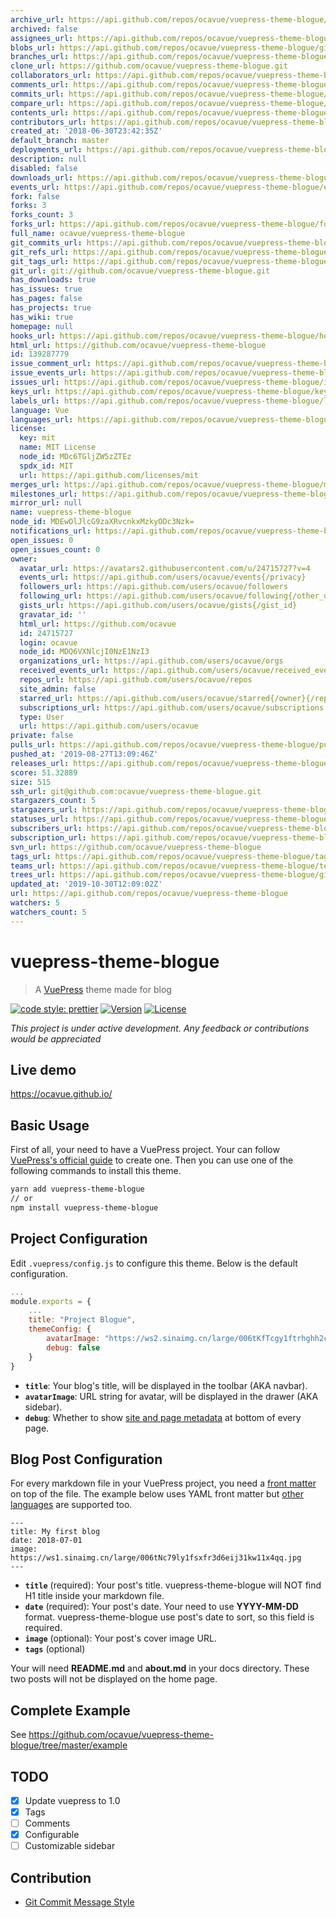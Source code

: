 ```yaml
---
archive_url: https://api.github.com/repos/ocavue/vuepress-theme-blogue/{archive_format}{/ref}
archived: false
assignees_url: https://api.github.com/repos/ocavue/vuepress-theme-blogue/assignees{/user}
blobs_url: https://api.github.com/repos/ocavue/vuepress-theme-blogue/git/blobs{/sha}
branches_url: https://api.github.com/repos/ocavue/vuepress-theme-blogue/branches{/branch}
clone_url: https://github.com/ocavue/vuepress-theme-blogue.git
collaborators_url: https://api.github.com/repos/ocavue/vuepress-theme-blogue/collaborators{/collaborator}
comments_url: https://api.github.com/repos/ocavue/vuepress-theme-blogue/comments{/number}
commits_url: https://api.github.com/repos/ocavue/vuepress-theme-blogue/commits{/sha}
compare_url: https://api.github.com/repos/ocavue/vuepress-theme-blogue/compare/{base}...{head}
contents_url: https://api.github.com/repos/ocavue/vuepress-theme-blogue/contents/{+path}
contributors_url: https://api.github.com/repos/ocavue/vuepress-theme-blogue/contributors
created_at: '2018-06-30T23:42:35Z'
default_branch: master
deployments_url: https://api.github.com/repos/ocavue/vuepress-theme-blogue/deployments
description: null
disabled: false
downloads_url: https://api.github.com/repos/ocavue/vuepress-theme-blogue/downloads
events_url: https://api.github.com/repos/ocavue/vuepress-theme-blogue/events
fork: false
forks: 3
forks_count: 3
forks_url: https://api.github.com/repos/ocavue/vuepress-theme-blogue/forks
full_name: ocavue/vuepress-theme-blogue
git_commits_url: https://api.github.com/repos/ocavue/vuepress-theme-blogue/git/commits{/sha}
git_refs_url: https://api.github.com/repos/ocavue/vuepress-theme-blogue/git/refs{/sha}
git_tags_url: https://api.github.com/repos/ocavue/vuepress-theme-blogue/git/tags{/sha}
git_url: git://github.com/ocavue/vuepress-theme-blogue.git
has_downloads: true
has_issues: true
has_pages: false
has_projects: true
has_wiki: true
homepage: null
hooks_url: https://api.github.com/repos/ocavue/vuepress-theme-blogue/hooks
html_url: https://github.com/ocavue/vuepress-theme-blogue
id: 139287779
issue_comment_url: https://api.github.com/repos/ocavue/vuepress-theme-blogue/issues/comments{/number}
issue_events_url: https://api.github.com/repos/ocavue/vuepress-theme-blogue/issues/events{/number}
issues_url: https://api.github.com/repos/ocavue/vuepress-theme-blogue/issues{/number}
keys_url: https://api.github.com/repos/ocavue/vuepress-theme-blogue/keys{/key_id}
labels_url: https://api.github.com/repos/ocavue/vuepress-theme-blogue/labels{/name}
language: Vue
languages_url: https://api.github.com/repos/ocavue/vuepress-theme-blogue/languages
license:
  key: mit
  name: MIT License
  node_id: MDc6TGljZW5zZTEz
  spdx_id: MIT
  url: https://api.github.com/licenses/mit
merges_url: https://api.github.com/repos/ocavue/vuepress-theme-blogue/merges
milestones_url: https://api.github.com/repos/ocavue/vuepress-theme-blogue/milestones{/number}
mirror_url: null
name: vuepress-theme-blogue
node_id: MDEwOlJlcG9zaXRvcnkxMzkyODc3Nzk=
notifications_url: https://api.github.com/repos/ocavue/vuepress-theme-blogue/notifications{?since,all,participating}
open_issues: 0
open_issues_count: 0
owner:
  avatar_url: https://avatars2.githubusercontent.com/u/24715727?v=4
  events_url: https://api.github.com/users/ocavue/events{/privacy}
  followers_url: https://api.github.com/users/ocavue/followers
  following_url: https://api.github.com/users/ocavue/following{/other_user}
  gists_url: https://api.github.com/users/ocavue/gists{/gist_id}
  gravatar_id: ''
  html_url: https://github.com/ocavue
  id: 24715727
  login: ocavue
  node_id: MDQ6VXNlcjI0NzE1NzI3
  organizations_url: https://api.github.com/users/ocavue/orgs
  received_events_url: https://api.github.com/users/ocavue/received_events
  repos_url: https://api.github.com/users/ocavue/repos
  site_admin: false
  starred_url: https://api.github.com/users/ocavue/starred{/owner}{/repo}
  subscriptions_url: https://api.github.com/users/ocavue/subscriptions
  type: User
  url: https://api.github.com/users/ocavue
private: false
pulls_url: https://api.github.com/repos/ocavue/vuepress-theme-blogue/pulls{/number}
pushed_at: '2019-08-27T13:09:46Z'
releases_url: https://api.github.com/repos/ocavue/vuepress-theme-blogue/releases{/id}
score: 51.32889
size: 515
ssh_url: git@github.com:ocavue/vuepress-theme-blogue.git
stargazers_count: 5
stargazers_url: https://api.github.com/repos/ocavue/vuepress-theme-blogue/stargazers
statuses_url: https://api.github.com/repos/ocavue/vuepress-theme-blogue/statuses/{sha}
subscribers_url: https://api.github.com/repos/ocavue/vuepress-theme-blogue/subscribers
subscription_url: https://api.github.com/repos/ocavue/vuepress-theme-blogue/subscription
svn_url: https://github.com/ocavue/vuepress-theme-blogue
tags_url: https://api.github.com/repos/ocavue/vuepress-theme-blogue/tags
teams_url: https://api.github.com/repos/ocavue/vuepress-theme-blogue/teams
trees_url: https://api.github.com/repos/ocavue/vuepress-theme-blogue/git/trees{/sha}
updated_at: '2019-10-30T12:09:02Z'
url: https://api.github.com/repos/ocavue/vuepress-theme-blogue
watchers: 5
watchers_count: 5
---
```


# vuepress-theme-blogue

> A [VuePress](https://vuepress.vuejs.org/) theme made for blog

[![code style: prettier](https://img.shields.io/badge/code_style-prettier-ff69b4.svg)](https://github.com/prettier/prettier)
[![Version](https://img.shields.io/npm/v/vuepress-theme-blogue.svg)](https://www.npmjs.com/package/vuepress-theme-blogue)
[![License](https://img.shields.io/npm/l/vuepress-theme-blogue.svg)](https://www.npmjs.com/package/vuepress-theme-blogue)

*This project is under active development. Any feedback or contributions would be appreciated*

## Live demo

https://ocavue.github.io/

## Basic Usage

First of all, your need to have a VuePress project. Your can follow [VuePress's official guide](https://vuepress.vuejs.org/guide/getting-started.html#inside-an-existing-project) to create one. Then you can use one of the following commands to install this theme.

```bash
yarn add vuepress-theme-blogue
// or
npm install vuepress-theme-blogue
```

## Project Configuration

Edit `.vuepress/config.js` to configure this theme. Below is the default configuration.

```js
...
module.exports = {
    ...
    title: "Project Blogue",
    themeConfig: {
        avatarImage: "https://ws2.sinaimg.cn/large/006tKfTcgy1ftrhghh2cgj3074074dfp.jpg",
        debug: false
    }
}
```

- **`title`**: Your blog's title, will be displayed in the toolbar (AKA navbar).
- **`avatarImage`**: URL string for avatar, will be displayed in the drawer (AKA sidebar).
- **`debug`**: Whether to show [site and page metadata](https://vuepress.vuejs.org/guide/custom-themes.html#site-and-page-metadata) at bottom of every page.

## Blog Post Configuration

For every markdown file in your VuePress project, you need a [front matter](https://vuepress.vuejs.org/guide/markdown.html#front-matter) on top of the file. The example below uses YAML front matter but [other languages](https://vuepress.vuejs.org/guide/markdown.html#alternative-front-matter-formats) are supported too.

```
---
title: My first blog
date: 2018-07-01
image: https://ws1.sinaimg.cn/large/006tNc79ly1fsxfr3d6eij31kw11x4qq.jpg
---
```

- **`title`** (required): Your post's title. vuepress-theme-blogue will NOT find H1 title inside your markdown file.
- **`date`** (required): Your post's date. Your need to use **YYYY-MM-DD** format. vuepress-theme-blogue use post's date to sort, so this field is required.
- **`image`** (optional): Your post's cover image URL.
- **`tags`** (optional)

Your will need **README.md** and **about.md** in your docs directory. These two posts will not be displayed on the home page.

## Complete Example

See https://github.com/ocavue/vuepress-theme-blogue/tree/master/example

## TODO

- [x] Update vuepress to 1.0
- [x] Tags
- [ ] Comments
- [x] Configurable
- [ ] Customizable sidebar

## Contribution

- [Git Commit Message Style](http://udacity.github.io/git-styleguide/)
